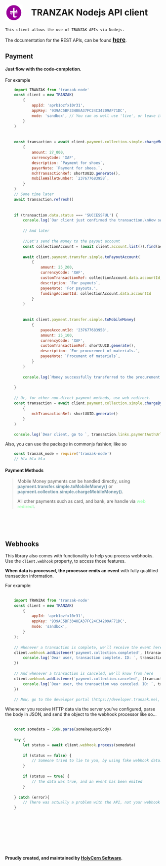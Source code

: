 # <div style='display:flex;align-items:center;gap:1em'><img src='./assets/icon.png' style='width:2em;height:2em;object-fit:contain;object-position:center;'> <div style='display:inline-flex'>TRANZAK Nodejs API client</div></div>

    This client allows the use of TRANZAK APIs via Nodejs.
The documentation for the REST APIs, can be found [<b style='font-size:1.35em'>here</b>](https://docs.developer.tranzak.me/).

## Payment

#### Just flow with the code-completion.

For example

```js
    import TRANZAK from 'tranzak-node'
    const client = new TRANZAK(
        {
            appId: 'aprb1ozfx10r31',
            appKey: '939AC5BF3348EA37FC24C34209AF71DC',
            mode: 'sandbox', // You can as well use 'live', or leave it blank. Leaving blank, also means, 'live'
        }
    )

    
    const transaction = await client.payment.collection.simple.chargeMobileMoney(
        {
            amount: 27_000,
            currencyCode: 'XAF',
            description: `Payment for shoes`,
            payerNote: `Payment for shoes.`,
            mchTransactionRef: shortUUID.generate(),
            mobileWalletNumber: `237677683958`,
        }
    )
    // Some time later
    await transaction.refresh()


    if (transaction.data.status === 'SUCCESSFUL') {
        console.log(`Our client just confirmed the transaction.\nHow sweet!`)

        // And later

        //Let's send the money to the payout account
        const collectionAccount = (await client.account.list()).find(acc => acc.data.accountId === transaction.data.merchant.accountId)

        await client.payment.transfer.simple.toPayoutAccount(
            {
                amount: 25_200,
                currencyCode: 'XAF',
                customTransactionRef: collectionAccount.data.accountId,
                description: `For payouts`,
                payeeNote: 'For payouts.',
                fundingAccountId: collectionAccount.data.accountId
            }
        )


        await client.payment.transfer.simple.toMobileMoney(
            {
                payeeAccountId: '237677683958',
                amount: 25_100,
                currencyCode: 'XAF',
                customTransactionRef: shortUUID.generate(),
                description: `For procurement of materials.`,
                payeeNote: `Procument of materials`,
            }
        )

        console.log(`Money successfully transferred to the procurement officer.`)

    }

    // Or, for other non-direct payment methods, use web redirect.
    const transaction = await client.payment.collection.simple.chargeByWebRedirect(
        {
            mchTransactionRef: shortUUID.generate()
        }
    )

    console.log(`Dear client, go to `, transaction.links.paymentAuthUrl)

```

Also, you can use the package in commonjs fashion; like so

```js
    const tranzak_node = require('tranzak-node')
    // bla bla bla
```

#### Payment Methods
<blockquote >Mobile Money payments can be handled directly, using <b style='color:#79a'>payment.transfer.simple.toMobileMoney()</b> or <b style='color:#79a'>payment.collection.simple.chargeMobileMoney()</b>.

All other payments such as card, and bank, are handle via <b style='color:#afb'>web redirect</b>.
</blockquote>


<div style='color:transparent;min-height:4em'>
---
</div>

## Webhooks
This library also comes with functionality to help you process webhooks.
Use the ``` client.webhook ``` property, to access those features.

**When data is processed, the processor emits an event** with fully qualified transaction information.

For example:

```js

    import TRANZAK from 'tranzak-node'
    const client = new TRANZAK(
        {
            appId: 'aprb1ozfx10r31',
            appKey: '939AC5BF3348EA37FC24C34209AF71DC',
            mode: 'sandbox',
        }
    );

    // Whenever a transaction is complete, we'll receive the event here
    client.webhook.addListener('payment.collection.completed', (transaction) => { // remember to flow with the auto-complete
        console.log(`Dear user, transaction complete. ID: `, transaction.data.requestId)
    })

    // And whenever a transaction is canceled, we'll know from here
    client.webhook.addListener('payment.collection.canceled', (transaction) => { // remember to flow with the auto-complete
        console.log(`Dear user, the transaction was canceled. ID: `, transaction.data.requestId)
    })

    // Now, go to the developer portal (https://developer.tranzak.me), and configure webhooks.

```
Whenever you receive HTTP data via the server you've configured, parse the body in JSON, and send the object to the webhook processor like so...

```js

    const somedata = JSON.parse(someRequestBody)

    try {
        let status = await client.webhook.process(somedata)

        if (status == false) {
            // Someone tried to lie to you, by using fake webhook data. Ignore it
        }

        if (status == true) {
            // The data was true, and an event has been emited
        }
        
    } catch (error){
        // There was actually a problem with the API, not your webhook message. Perhaps try again later.
    }
```

<div style='color:transparent;min-height:8em'>
---
</div>


 

#### Proudly created, and maintained by [<b>HolyCorn Software</b>](https://github.com/HolyCorn-Software).